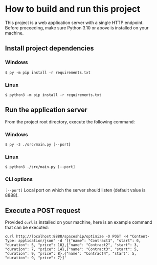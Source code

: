 # How to build and run this project

This project is a web application server with a single HTTP endpoint.\
Before proceeding, make sure Python 3.10 or above is installed on your machine.

## Install project dependencies

### Windows
```
$ py -m pip install -r requirements.txt
```

### Linux
```
$ python3 -m pip install -r requirements.txt
```

## Run the application server

From the project root directory, execute the following command:

### Windows
```
$ py -3 ./src/main.py [--port]
```

### Linux
```
$ python3 ./src/main.py [--port]
```

### CLI options
`[--port]` Local port on which the server should listen (default value is 8888).

## Execute a POST request

Provided `curl` is installed on your machine, here is an example command that can be executed:

```curl http://localhost:8888/spaceship/optimize -X POST -H "Content-Type: application/json" -d '[{"name": "Contract1", "start": 0, "duration": 5, "price": 10},{"name": "Contract2", "start": 3, "duration": 7, "price": 14},{"name": "Contract3", "start": 5, "duration": 9, "price": 8},{"name": "Contract4", "start": 5, "duration": 9, "price": 7}]'```